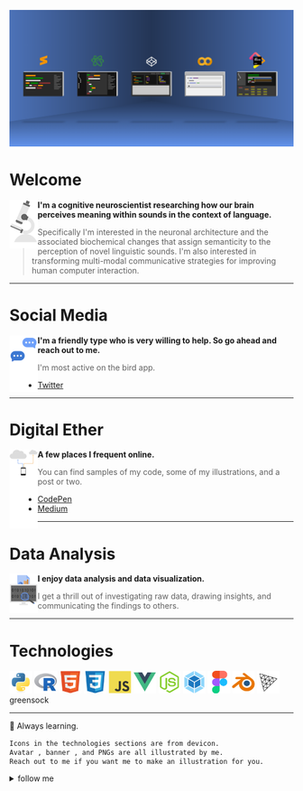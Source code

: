 ![Header](https://github.com/ResearchScientist/ResearchScientist/blob/master/research-scientist-header.png?raw=true)

# Welcome

<img align="left" width="50" src="https://github.com/ResearchScientist/ResearchScientist/blob/master/research-scientist-ruben-a-sanchez-microscope.png?raw=true"> **I'm a cognitive neuroscientist researching how our brain perceives meaning within sounds in the context of language.**

<blockquote>Specifically I'm interested in the neuronal architecture and the associated biochemical changes that assign semanticity to the perception of novel linguistic sounds. I'm also interested in transforming multi-modal communicative strategies for improving human computer interaction.</blockquote>

<hr/>

# Social Media

<img align="left" width="50" height="100" src="https://github.com/ResearchScientist/ResearchScientist/blob/master/research-scientist-ruben-a-sanchez-chat-bubbles.png?raw=true"> **I'm a friendly type who is very willing to help. So go ahead and reach out to me.**

<blockquote>I'm most active on the bird app.</blockquote> 

* [Twitter](https://twitter.com/ruben_a_sanchez)

<hr/>

# Digital Ether

<img align="left" width="50" height="140" src="https://github.com/ResearchScientist/ResearchScientist/blob/master/research-scientist-ruben-a-sanchez-web-cloud.png?raw=true"> **A few places I frequent online.**

<blockquote>You can find samples of my code, some of my illustrations, and a post or two.</blockquote>

<!--* [rubenasanchez.com](https://rubenasanchez.com)-->
* [CodePen](https://codepen.io/rubenasanchez)
* [Medium](https://medium.com/rubenasanchez)

<hr/>

# Data Analysis

<img align="left" width="50" src="https://github.com/ResearchScientist/ResearchScientist/blob/master/research-scientist-ruben-a-sanchez-data-analysis.png?raw=true"> **I enjoy data analysis and data visualization.**

<blockquote>I get a thrill out of investigating raw data, drawing insights, and communicating the findings to others.</blockquote> 

<hr/>

# Technologies

<img width="40" height="40" alt="Python" src="https://github.com/devicons/devicon/blob/master/icons/python/python-original.svg"> <img width="40" height="40" alt="R" src="https://github.com/devicons/devicon/blob/master/icons/r/r-original.svg"> <img width="40" height="40" alt="HTML" src="https://github.com/devicons/devicon/blob/master/icons/html5/html5-original.svg"> <img width="40" height="40" alt="CSS" src="https://github.com/devicons/devicon/blob/master/icons/css3/css3-original.svg"> <img width="40" height="40" alt="JavaScript" src="https://github.com/devicons/devicon/blob/master/icons/javascript/javascript-original.svg">
<img width="40" height="40" alt="Vue" src="https://github.com/devicons/devicon/blob/master/icons/vuejs/vuejs-original.svg"> <img width="40" height="40" alt="Node JS" src="https://github.com/devicons/devicon/blob/master/icons/nodejs/nodejs-original.svg"> <img width="40" height="40" alt="WebPack" src="https://github.com/devicons/devicon/blob/master/icons/webpack/webpack-original.svg"> <img width="40" height="40" alt="Figma" src="https://github.com/devicons/devicon/blob/master/icons/figma/figma-original.svg"> <img width="40" height="40" alt="Blender" src="https://github.com/devicons/devicon/blob/master/icons/blender/blender-original.svg"> <img width="40" height="40" alt="Threejs" src="https://github.com/devicons/devicon/blob/master/icons/threejs/threejs-original.svg"> &nbsp; greensock
<hr/>

🌱 Always learning.

```
Icons in the technologies sections are from devicon.
Avatar , banner , and PNGs are all illustrated by me.
Reach out to me if you want me to make an illustration for you.
```

<details>
  <summary>follow me</summary>
  <a href="https://twitter.com/ruben_a_sanchez">twitter</a>
</details>

<!--
**ResearchScientist/ResearchScientist** is a ✨ _special_ ✨ repository because its `README.md` (this file) appears on your GitHub profile.

Here are some ideas to get you started:

- 🔭 I’m currently working on ...
- 🌱 I’m currently learning ...
- 👯 I’m looking to collaborate on ...
- 🤔 I’m looking for help with ...
- 💬 Ask me about ...
- 📫 How to reach me: ...
- 😄 Pronouns: ...
- ⚡ Fun fact: ...
-->
